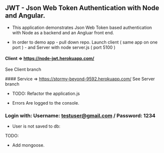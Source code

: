 ## JWT - Json Web Token Authentication with Node and Angular.

* This application demonstrates Json Web Token based authentication with Node as a backend and an Angluar front end.

* In order to demo app - pull down repo. Launch client ( same app on one port ) - and Server with node server.js ( port 5100 )

#### Client => https://node-jwt.herokuapp.com/
See Client branch

#### Service => https://stormy-beyond-9592.herokuapp.com/
See Server branch

* TODO:
  Refactor the application.js

* Errors Are logged to the console.

### Login with: Username: testuser@gmail.com / Password: 1234

* User is not saved to db: 

TODO: 
  * Add mongoose.